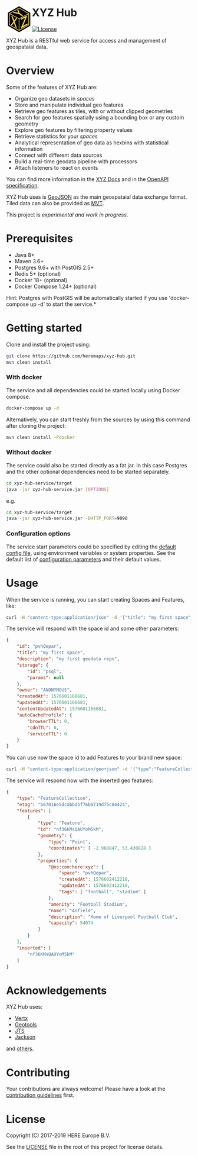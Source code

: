 # <img align="left" src="xyz.svg" width="70" height="70"/> XYZ Hub

[![License](https://img.shields.io/badge/License-Apache%202.0-blue.svg)](https://opensource.org/licenses/Apache-2.0)

XYZ Hub is a RESTful web service for access and management of geospataial data. 

# Overview
Some of the features of XYZ Hub are:
* Organize geo datasets in _spaces_
* Store and manipulate individual geo features
* Retrieve geo features as tiles, with or without clipped geometries
* Search for geo features spatially using a bounding box or any custom geometry
* Explore geo features by filtering property values
* Retrieve statistics for your _spaces_
* Analytical representation of geo data as hexbins with statistical information
* Connect with different data sources
* Build a real-time geodata pipeline with processors
* Attach listeners to react on events

You can find more information in the [XYZ Docs](https://www.here.xyz/api) and in the [OpenAPI specification](https://xyz.api.here.com/hub/static/redoc/index.html).

XYZ Hub uses is [GeoJSON](https://tools.ietf.org/html/rfc79460) as the main geospataial data exchange format. Tiled data can also be provided as [MVT](https://github.com/mapbox/vector-tile-spec/blob/master/2.1/README.md). 

This project is _experimental and work in progress_.

# Prerequisites

 * Java 8+
 * Maven 3.6+
 * Postgres 9.6+ with PostGIS 2.5+
 * Redis 5+ (optional)
 * Docker 18+ (optional)
 * Docker Compose 1.24+  (optional)

Hint: Postgres with PostGIS will be automatically started if you use 'docker-compose up -d' to start the service.*

# Getting started
Clone and install the project using:

```bash
git clone https://github.com/heremaps/xyz-hub.git
mvn clean install
```

### With docker

The service and all dependencies could be started locally using Docker compose.
```bash
docker-compose up -d
```

Alternatively, you can start freshly from the sources by using this command after cloning the project:
```bash
mvn clean install -Pdocker
```

### Without docker

The service could also be started directly as a fat jar. In this case Postgres and the other optional dependencies need to be started separately.

```bash
cd xyz-hub-service/target
java -jar xyz-hub-service.jar [OPTIONS]
```

e.g.

```bash
cd xyz-hub-service/target
java -jar xyz-hub-service.jar -DHTTP_PORT=9090
```

### Configuration options
The service start parameters could be specified by editing the [default config file](./src/main/resources/config.json), using environment variables or system properties. See the default list of  [configuration parameters](https://github.com/heremaps/xyz-hub/wiki/Configuration-parameters) and their default values.

# Usage

When the service is running, you can start creating Spaces and Features, like:

```bash
curl -H "content-type:application/json" -d '{"title": "my first space", "description": "my first geodata repo"}' http://localhost:8080/hub/spaces
```

The service will respond with the space id and some other parameters:

```json
{
    "id": "pvhQepar",
    "title": "my first space",
    "description": "my first geodata repo",
    "storage": {
        "id": "psql",
        "params": null
    },
    "owner": "ANONYMOUS",
    "createdAt": 1576601166681,
    "updatedAt": 1576601166681,
    "contentUpdatedAt": 1576601166681,
    "autoCacheProfile": {
        "browserTTL": 0,
        "cdnTTL": 0,
        "serviceTTL": 0
    }
}
```

You can use now the space id to add Features to your brand new space:
```bash
curl -H "content-type:application/geo+json" -d '{"type":"FeatureCollection","features":[{"type":"Feature","geometry":{"type":"Point","coordinates":[-2.960847,53.430828]},"properties":{"name":"Anfield","@ns:com:here:xyz":{"tags":["football","stadium"]},"amenity":"Football Stadium","capacity":54074,"description":"Home of Liverpool Football Club"}}]}' http://localhost:8080/hub/spaces/pvhQepar/features
```

The service will respond now with the inserted geo features:
```json
{
    "type": "FeatureCollection",
    "etag": "b67016e5dcabbd5f76b0719d75c84424",
    "features": [
        {
            "type": "Feature",
            "id": "nf36KMsQAUYoM5kM",
            "geometry": {
                "type": "Point",
                "coordinates": [ -2.960847, 53.430828 ]
            },
            "properties": {
                "@ns:com:here:xyz": {
                    "space": "pvhQepar",
                    "createdAt": 1576602412218,
                    "updatedAt": 1576602412218,
                    "tags": [ "football", "stadium" ]
                },
                "amenity": "Football Stadium",
                "name": "Anfield",
                "description": "Home of Liverpool Football Club",
                "capacity": 54074
            }
        }
    ],
    "inserted": [
        "nf36KMsQAUYoM5kM"
    ]
}
```

# Acknowledgements

XYZ Hub uses:

* [Vertx](http://vertx.io/)
* [Geotools](https://github.com/geotools/geotools)
* [JTS](https://github.com/locationtech/jts)
* [Jackson](https://github.com/FasterXML/jackson)

and [others](./pom.xml#L192-L494).

# Contributing

Your contributions are always welcome! Please have a look at the [contribution guidelines](CONTRIBUTING.md) first.

# License


Copyright (C) 2017-2019 HERE Europe B.V.

See the [LICENSE](./LICENSE) file in the root of this project for license details.
